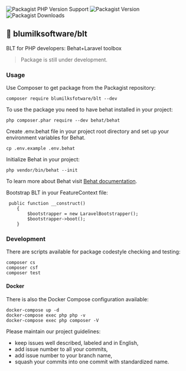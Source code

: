 ![Packagist PHP Version Support](https://img.shields.io/packagist/php-v/blumilksoftware/blt?style=for-the-badge) ![Packagist Version](https://img.shields.io/packagist/v/blumilksoftware/blt?style=for-the-badge) ![Packagist Downloads](https://img.shields.io/packagist/dt/blumilksoftware/blt?style=for-the-badge)

## 🍔 blumilksoftware/blt
BLT for PHP developers: Behat+Laravel toolbox

> Package is still under development.

### Usage
Use Composer to get package from the Packagist repository:
```
composer require blumilksfotware/blt --dev
```

To use the package you need to have behat installed in your project:
```
php composer.phar require --dev behat/behat
```
Create .env.behat file in your project root directory and set up your environment variables for Behat.
```
cp .env.example .env.behat
```
Initialize Behat in your project:
```
php vendor/bin/behat --init
```
To learn more about Behat visit [Behat documentation](https://docs.behat.org/en/latest/).

Bootstrap BLT in your FeatureContext file:
```
 public function __construct()
    {
        $bootstrapper = new LaravelBootstrapper();
        $bootstrapper->boot();
    }
```
### Development
There are scripts available for package codestyle checking and testing:
```shell
composer cs
composer csf
composer test
```

#### Docker
There is also the Docker Compose configuration available:
```shell
docker-compose up -d
docker-compose exec php php -v
docker-compose exec php composer -V
```

Please maintain our project guidelines:
* keep issues well described, labeled and in English,
* add issue number to all your commits,
* add issue number to your branch name,
* squash your commits into one commit with standardized name.
